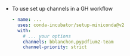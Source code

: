   + To use set up channels in a GH workflow
    ```yaml
    - name: ...
      uses: conda-incubator/setup-miniconda@v2
      with:
        # ... your options
        channels: bblanchon,pypdfium2-team
        channel-priority: strict
    ```

